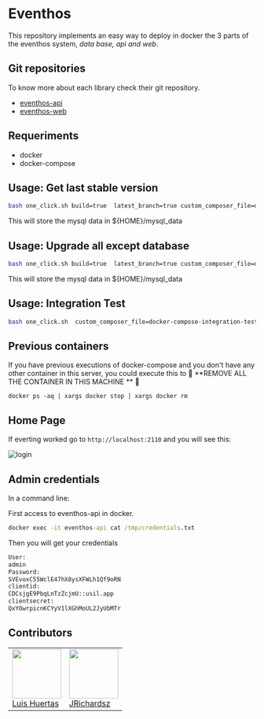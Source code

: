 # Eventhos

This repository implements an easy way to deploy in docker the 3 parts of the eventhos system, _data base, api and web_.

## Git repositories

To know more about each library check their git repository.

- [eventhos-api](https://github.com/usil/eventhos-api)
- [eventhos-web](https://github.com/usil/eventhos-web)

## Requeriments

- docker
- docker-compose

## Usage: Get last stable version

```sh
bash one_click.sh build=true  latest_branch=true custom_composer_file=docker-compose-init.yml
```

This will store the mysql data in ${HOME}/mysql_data

## Usage: Upgrade all except database

```sh
bash one_click.sh build=true  latest_branch=true custom_composer_file=docker-compose-previous-db.yml
```

This will store the mysql data in ${HOME}/mysql_data

## Usage: Integration Test

```sh
bash one_click.sh  custom_composer_file=docker-compose-integration-tests.yml  build=true latest_branch=true
```

## Previous containers

If you have previous executions of docker-compose and you don't have any other container in this server, you could execute this to :pushpin: **REMOVE ALL THE CONTAINER IN THIS MACHINE ** :pushpin:

```
docker ps -aq | xargs docker stop | xargs docker rm
```

## Home Page

If everting worked go to `http://localhost:2110` and you will see this:

![login](https://i.ibb.co/51kZBTy/eventhos-login.jpg)

## Admin credentials

In a command line:

First access to eventhos-api in docker.

```cmd
docker exec -it eventhos-api cat /tmp/credentials.txt
```

Then you will get your credentials

```txt
User:
admin
Password:
SVEvoxC55WclE47hX8ysXFWLh1Qf9oRN
clientid:
CDCsjgE9PbqLnTzZcjmU::usil.app
clientsecret:
QxYOwrpicnKCYyV1lXGhMoUL2JyUbMTr
```

## Contributors

<table>
  <tbody>
    <td>
      <img src="https://i.ibb.co/88Tp6n5/Recurso-7.png" width="100px;"/>
      <br />
      <label><a href="https://github.com/TacEtarip">Luis Huertas</a></label>
      <br />
    </td>
    <td>
      <img src="https://avatars0.githubusercontent.com/u/3322836?s=460&v=4" width="100px;"/>
      <br />
      <label><a href="http://jrichardsz.github.io/">JRichardsz</a></label>
      <br />
    </td>
  </tbody>
</table>